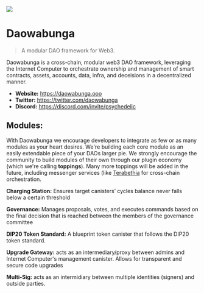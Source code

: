 ![](https://cdn.discordapp.com/attachments/986701781138542602/1002571735377395752/twitter-image.png)

# Daowabunga

> A modular DAO framework for Web3.

Daowabunga is a cross-chain, modular web3 DAO framework, leveraging the Internet Computer to orchestrate ownership and management of smart contracts, assets, accounts, data, infra, and deceisions in a decentralized manner. 

- **Website:** https://daowabunga.ooo
- **Twitter:** https://twitter.com/daowabunga
- **Discord:** https://discord.com/invite/psychedelic


## Modules:

With Daowabunga we encourage developers to integrate as few or as many modules as your heart desires. We're building each core module as an easily extendable piece of your DAOs larger pie. We strongly encourage the community to build modules of their own through our plugin economy (which we're calling **toppings**). Many more toppings will be added in the future, including messenger services (like [Terabethia](https://terabethia.ooo) for cross-chain orchestration.

**Charging Station:** Ensures target canisters’ cycles balance never falls below a certain threshold 

**Governance:** Manages proposals, votes, and executes commands based on the final decision that is reached between the members of the governance committee

**DIP20 Token Standard:** A blueprint token canister that follows the DIP20 token standard.

**Upgrade Gateway:** acts as an intermediary/proxy between admins and Internet Computer's management canister. Allows for transparent and secure code upgrades

**Multi-Sig:** acts as an intermidiary between multiple identities (signers) and outside parties.
